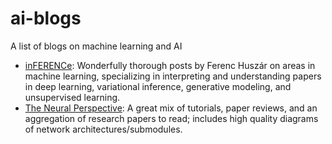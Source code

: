 # ai-blogs
A list of blogs on machine learning and AI

* [inFERENCe](http://www.inference.vc/): Wonderfully thorough posts by Ferenc Huszár on areas in machine learning, specializing in interpreting and understanding papers in deep learning, variational inference, generative modeling, and unsupervised learning. 
* [The Neural Perspective](https://theneuralperspective.com/): A great mix of tutorials, paper reviews, and an aggregation of research papers to read; includes high quality diagrams of network architectures/submodules. 
